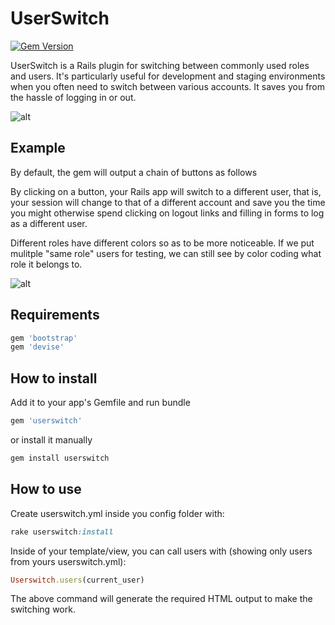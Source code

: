 # UserSwitch

[![Gem Version](https://badge.fury.io/rb/userswitch.svg)](https://badge.fury.io/rb/userswitch)

UserSwitch is a Rails plugin for switching between commonly used roles and users. It's particularly useful for development and staging environments when you often need to switch between various accounts. It saves you from the hassle of logging in or out.

![alt](https://cloud.githubusercontent.com/assets/17185440/24801547/f2cb2c8a-1ba4-11e7-87a6-59911794d6c7.png)

## Example

By default, the gem will output a chain of buttons as follows

By clicking on a button, your Rails app will switch to a different user, that is, your session will change to that of a different account and save you the time you might otherwise spend clicking on logout links and filling in forms to log as a different user.

Different roles have different colors so as to be more noticeable. If we put mulitple "same role" users for testing, we can still see by color coding what role it belongs to.

![alt](https://cloud.githubusercontent.com/assets/17185440/24800120/04b1a614-1b9f-11e7-9584-3392ca40f125.gif)

## Requirements
```ruby
gem 'bootstrap'
gem 'devise'
```

## How to install

Add it to your app's Gemfile and run bundle
```ruby
gem 'userswitch'
```
or install it manually
```ruby
gem install userswitch
```

## How to use
Create userswitch.yml inside you config folder with:

```ruby
rake userswitch:install
```

Inside of your template/view, you can call users with (showing only users from yours userswitch.yml):

```ruby
Userswitch.users(current_user)
```

The above command will generate the required HTML output to make the switching work.

